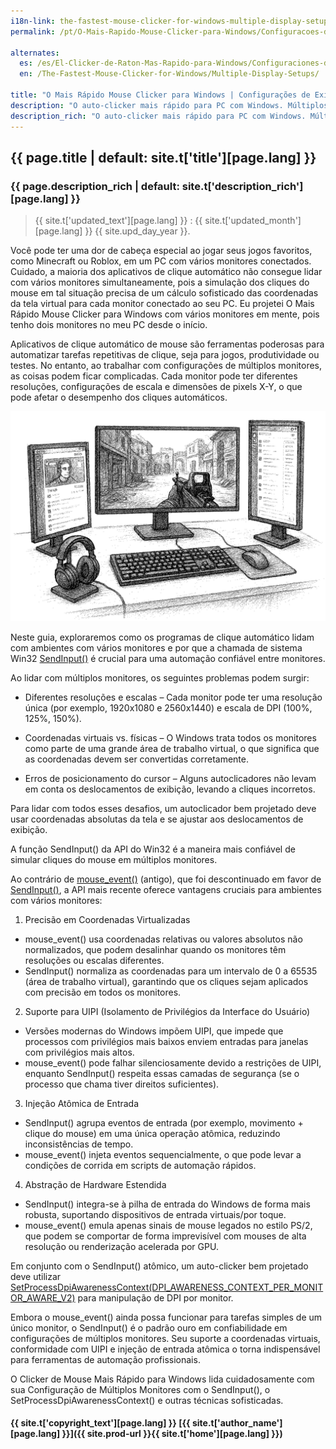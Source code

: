 ```yaml
---
i18n-link: the-fastest-mouse-clicker-for-windows-multiple-display-setups
permalink: /pt/O-Mais-Rapido-Mouse-Clicker-para-Windows/Configuracoes-de-Exibicao-Multipla/

alternates:
  es: /es/El-Clicker-de-Raton-Mas-Rapido-para-Windows/Configuraciones-de-Pantalla-Multiple/
  en: /The-Fastest-Mouse-Clicker-for-Windows/Multiple-Display-Setups/

title: "O Mais Rápido Mouse Clicker para Windows | Configurações de Exibição Múltipla"
description: "O auto-clicker mais rápido para PC com Windows. Múltiplos monitores: resoluções diferentes, coordenadas virtuais, erros de posicionamento, SendInput()"
description_rich: "O auto-clicker mais rápido para PC com Windows. Múltiplos monitores: resoluções diferentes, coordenadas virtuais, erros de posicionamento, SendInput()"
---
```


## {{ page.title | default: site.t['title'][page.lang] }}

### {{ page.description_rich | default: site.t['description_rich'][page.lang] }}

> {{ site.t['updated_text'][page.lang] }} : {{ site.t['updated_month'][page.lang] }} {{ site.upd_day_year }}.

Você pode ter uma dor de cabeça especial ao jogar seus jogos favoritos, como Minecraft ou Roblox, em um PC com vários monitores conectados.
Cuidado, a maioria dos aplicativos de clique automático não consegue lidar com vários monitores simultaneamente, pois a simulação dos cliques do mouse em tal situação
precisa de um cálculo sofisticado das coordenadas da tela virtual para cada monitor conectado ao seu PC.
Eu projetei O Mais Rápido Mouse Clicker para Windows com vários monitores em mente, pois tenho dois monitores no meu PC desde o início.

Aplicativos de clique automático de mouse são ferramentas poderosas para automatizar tarefas repetitivas de clique, seja para jogos, produtividade ou testes. No entanto, ao trabalhar com configurações de múltiplos monitores, as coisas podem ficar complicadas. Cada monitor pode ter diferentes resoluções, configurações de escala e dimensões de pixels X-Y, o que pode afetar o desempenho dos cliques automáticos.

<img src="/assets/images/Multiple-Display-Setup.png" alt="The Fastest Mouse Clicker for Windows: Multiple-Display-Setup" />

Neste guia, exploraremos como os programas de clique automático lidam com ambientes com vários monitores e por que a chamada de sistema Win32 <a href="https://learn.microsoft.com/pt-br/windows/win32/api/winuser/nf-winuser-sendinput" target="_blank">SendInput()</a> é crucial para uma automação confiável entre monitores.

Ao lidar com múltiplos monitores, os seguintes problemas podem surgir:

* Diferentes resoluções e escalas – Cada monitor pode ter uma resolução única (por exemplo, 1920x1080 e 2560x1440) e escala de DPI (100%, 125%, 150%).

* Coordenadas virtuais vs. físicas – O Windows trata todos os monitores como parte de uma grande área de trabalho virtual, o que significa que as coordenadas devem ser convertidas corretamente.

* Erros de posicionamento do cursor – Alguns autoclicadores não levam em conta os deslocamentos de exibição, levando a cliques incorretos.

Para lidar com todos esses desafios, um autoclicador bem projetado deve usar coordenadas absolutas da tela e se ajustar aos deslocamentos de exibição.

A função SendInput() da API do Win32 é a maneira mais confiável de simular cliques do mouse em múltiplos monitores.

Ao contrário de <a href="https://learn.microsoft.com/pt-br/windows/win32/api/winuser/nf-winuser-mouse_event" target="_blank">mouse_event()</a> (antigo),
que foi descontinuado em favor de <a href="https://learn.microsoft.com/pt-br/windows/win32/api/winuser/nf-winuser-sendinput" target="_blank">SendInput()</a>,
a API mais recente oferece vantagens cruciais para ambientes com vários monitores:

1. Precisão em Coordenadas Virtualizadas
* mouse_event() usa coordenadas relativas ou valores absolutos não normalizados, que podem desalinhar quando os monitores têm resoluções ou escalas diferentes.
* SendInput() normaliza as coordenadas para um intervalo de 0 a 65535 (área de trabalho virtual), garantindo que os cliques sejam aplicados com precisão em todos os monitores.

2. Suporte para UIPI (Isolamento de Privilégios da Interface do Usuário)
* Versões modernas do Windows impõem UIPI, que impede que processos com privilégios mais baixos enviem entradas para janelas com privilégios mais altos.
* mouse_event() pode falhar silenciosamente devido a restrições de UIPI, enquanto SendInput() respeita essas camadas de segurança (se o processo que chama tiver direitos suficientes).
3. Injeção Atômica de Entrada
* SendInput() agrupa eventos de entrada (por exemplo, movimento + clique do mouse) em uma única operação atômica, reduzindo inconsistências de tempo.
* mouse_event() injeta eventos sequencialmente, o que pode levar a condições de corrida em scripts de automação rápidos.
4. Abstração de Hardware Estendida
* SendInput() integra-se à pilha de entrada do Windows de forma mais robusta, suportando dispositivos de entrada virtuais/por toque.
* mouse_event() emula apenas sinais de mouse legados no estilo PS/2, que podem se comportar de forma imprevisível com mouses de alta resolução ou renderização acelerada por GPU.

Em conjunto com o SendInput() atômico, um auto-clicker bem projetado deve utilizar
<a href="https://learn.microsoft.com/pt-br/windows/win32/api/winuser/nf-winuser-setprocessdpiawarenesscontext" target="_blank">SetProcessDpiAwarenessContext(DPI_AWARENESS_CONTEXT_PER_MONITOR_AWARE_V2)</a> para manipulação de DPI por monitor.

Embora o mouse_event() ainda possa funcionar para tarefas simples de um único monitor, o SendInput() é o padrão ouro em confiabilidade em configurações de múltiplos monitores. Seu suporte a coordenadas virtuais, conformidade com UIPI e injeção de entrada atômica o torna indispensável para ferramentas de automação profissionais.

O Clicker de Mouse Mais Rápido para Windows lida cuidadosamente com sua Configuração de Múltiplos Monitores com o SendInput(), o SetProcessDpiAwarenessContext() e outras técnicas sofisticadas.


#### {{ site.t['copyright_text'][page.lang] }} [{{ site.t['author_name'][page.lang] }}]({{ site.prod-url }}{{ site.t['home'][page.lang] }})

